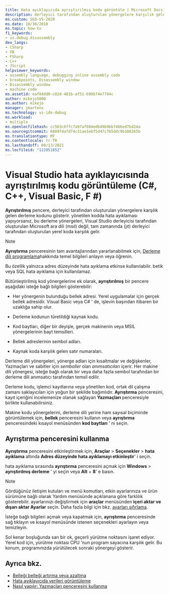 ```yaml
---
title: Hata ayıklayıcıda ayrıştırılmış kodu görüntüle | Microsoft Docs
description: derleyici tarafından oluşturulan yönergelere karşılık gelen derleme kodunu göstermek için Visual Studio 'de ayrıştırma penceresini kullanın.
ms.custom: SEO-VS-2020
ms.date: 10/30/2018
ms.topic: how-to
f1_keywords:
- vs.debug.disassembly
dev_langs:
- CSharp
- VB
- FSharp
- C++
- JScript
helpviewer_keywords:
- assembly language, debugging inline assembly code
- breakpoints, Disassembly window
- Disassembly window
- machine code
ms.assetid: eaf84dd0-c82d-481b-af51-690b74e7794c
author: mikejo5000
ms.author: mikejo
manager: jmartens
ms.technology: vs-ide-debug
ms.workload:
- multiple
ms.openlocfilehash: cc563c6ffc7a97af684edb49b9bb7466ed7bd24a
ms.sourcegitcommit: 68897da7d74c31ae1ebf5d47c7b5ddc9b108265b
ms.translationtype: MT
ms.contentlocale: tr-TR
ms.lasthandoff: 08/13/2021
ms.locfileid: "122051852"
---
```

# <a name="view-disassembly-code-in-the-visual-studio-debugger-c-c-visual-basic-f"></a>Visual Studio hata ayıklayıcısında ayrıştırılmış kodu görüntüleme (C#, C++, Visual Basic, F #)

**Ayrıştırılmış** pencere, derleyici tarafından oluşturulan yönergelere karşılık gelen derleme kodunu gösterir. yönetilen kodda hata ayıklaması yapıyorsanız, bu derleme yönergeleri, Visual Studio derleyicisi tarafından oluşturulan Microsoft ara dili (msıl) değil, tam zamanında (jıt) derleyici tarafından oluşturulan yerel koda karşılık gelir.

> [!NOTE]
> **Ayrıştırma** penceresinin tam avantajlarından yararlanabilmek için, [Derleme dili programlama](https://wikipedia.org/wiki/Assembly_language)hakkında temel bilgileri anlayın veya öğrenin.

Bu özellik yalnızca adres düzeyinde hata ayıklama etkinse kullanılabilir. betik veya SQL hata ayıklama için kullanılamaz.

Bütünleştirilmiş kod yönergelerine ek olarak, **ayrıştırılmış** bir pencere aşağıdaki isteğe bağlı bilgileri gösterebilir:

- Her yönergenin bulunduğu bellek adresi. Yerel uygulamalar için gerçek bellek adresidir. Visual Basic veya C# ' de, işlevin başından itibaren bir uzaklığa sahip olur.

- Derleme kodunun türetildiği kaynak kodu.

- Kod baytları, diğer bir deyişle, gerçek makinenin veya MSIL yönergelerinin bayt temsilleri.

- Bellek adreslerinin sembol adları.

- Kaynak koda karşılık gelen satır numaraları.

Derleme dili yönergeleri, yönerge adları için kısaltmalar ve değişkenler, Yazmaçları ve sabitler için *semboller* olan *anımsatıcıları* içerir. Her makine dili yönergesi, isteğe bağlı olarak bir veya daha fazla sembol tarafından bir derleme dili anımsatıcı tarafından temsil edilir.

Derleme kodu, işlemci kayıtlarına veya yönetilen kod, ortak dil çalışma zamanı saklayıcıları için yoğun bir şekilde bağımlıdır. **Ayrıştırma** penceresini, kayıt içeriğini incelemenize olanak sağlayan **Yazmaçları** penceresiyle birlikte kullanabilirsiniz.

Makine kodu yönergelerini, derleme dili yerine ham sayısal biçiminde görüntülemek için, **bellek** penceresini kullanın veya **ayrıştırma** penceresindeki kısayol menüsünden **kod baytları** ' ni seçin.

## <a name="use-the-disassembly-window"></a>Ayrıştırma penceresini kullanma

**Ayrıştırma** penceresini etkinleştirmek için, **Araçlar**  >  **Seçenekler**  >  **hata ayıklama** altında **Adres düzeyinde hata ayıklamayı etkinleştir**' i seçin.

hata ayıklama sırasında **ayrıştırma** penceresini açmak için **Windows**  >  **ayrıştırılmış derleme** ' yi seçin veya **Alt** + **8**' e basın.

> [!NOTE]
> Gördüğünüz iletişim kutuları ve menü komutları, etkin ayarlarınıza ve ürün sürümüne bağlı olarak Yardım menüsünde açıklanana göre farklılık gösterebilir. ayarlarınızı değiştirmek için **araçlar** menüsünden **içeri aktar ve dışarı aktar Ayarlar** seçin. Daha fazla bilgi için bkz. [ayarları sıfırlama](../ide/environment-settings.md#reset-settings).

İsteğe bağlı bilgileri açmak veya kapatmak için, **ayrıştırma** penceresinde sağ tıklayın ve kısayol menüsünde istenen seçenekleri ayarlayın veya temizleyin.

Sol kenar boşluğunda sarı bir ok, geçerli yürütme noktasını işaret ediyor. Yerel kod için, yürütme noktası CPU 'nun program sayacına karşılık gelir. Bu konum, programınızda yürütülecek sonraki yönergeyi gösterir.

## <a name="see-also"></a>Ayrıca bkz.

* [Belleği belleği artırma veya azaltma](../debugger/how-to-page-up-or-down-in-memory.md)
* [Hata ayıklayıcıda verileri görüntüleme](../debugger/viewing-data-in-the-debugger.md)
* [Nasıl yapılır: Yazmaçları penceresini kullanma](../debugger/how-to-use-the-registers-window.md)